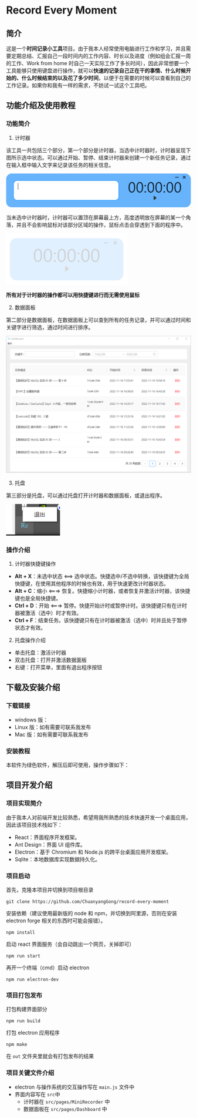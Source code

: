 # Record Every Moment

## 简介
这是一个**时间记录小工具**项目。由于我本人经常使用电脑进行工作和学习，并且需要定期总结、汇报自己一段时间内的工作内容、时长以及进度（例如组会汇报一周的工作、Work from home 时自己一天实际工作了多长时间），因此非常想要一个工具能够只使用键盘进行操作，就可以**快速的记录自己正在干的事情、什么时候开始的、什么时候结束的以及花了多少时间**，以便于在需要的时候可以查看到自己的工作记录。如果你和我有一样的需求，不妨试一试这个工具吧。

## 功能介绍及使用教程
### 功能简介
1. 计时器

该工具一共包括三个部分，第一个部分是计时器，当选中计时器时，计时器呈现下图所示选中状态。可以通过开始、暂停、结束计时器来创建一个新任务记录，通过在输入框中输入文字来记录该任务的相关信息。

![image](./docs/pictures/recorder_extend.png)

<!-- <div style="display: flex; justify-content: center;">
    <image src="./docs/pictures/recorder_extend.png" style="height: 100px"/>
</div> -->

当未选中计时器时，计时器可以置顶在屏幕最上方，高度透明放在屏幕的某一个角落，并且不会影响鼠标对该部分区域的操作，鼠标点击会穿透到下面的程序中。

![image](./docs/pictures/recorder_transparent.png)
<!-- <div style="display: flex; justify-content: center;">
    <image src="./docs/pictures/recorder_transparent.png" style="height: 100px;"/>
</div> -->

**所有对于计时器的操作都可以用快捷键进行而无需使用鼠标**

2. 数据面板

第二部分是数据面板，在数据面板上可以查到所有的任务记录，并可以通过时间和关键字进行筛选，通过时间进行排序。

![image](./docs/pictures/dashboard.png)
<!-- <div style="display: flex; justify-content: center;">
    <image src="./docs/pictures/dashboard.png" style="height: 400px;"/>
</div> -->

3. 托盘

第三部分是托盘，可以通过托盘打开计时器和数据面板，或退出程序。

![image](./docs/pictures/tray.png)
<!-- <div style="display: flex; justify-content: center;">
    <image src="./docs/pictures/tray.png" style="height: 60px;"/>
</div> -->

### 操作介绍
1. 计时器快捷键操作

- **Alt + X**：未选中状态  <==> 选中状态。快捷选中/不选中转换，该快捷键为全局快捷键，在使用其他程序的时候也有效，用于快速更改计时器状态。
- **Alt + C**：缩小 <===> 恢复。快捷缩小计时器，或者恢复并激活计时器，该快捷键也是全局快捷键。
- **Ctrl + D**：开始 <===> 暂停。快捷开始计时或暂停计时。该快捷键只有在计时器被激活（选中）时才有效。
- **Ctrl + F**：结束任务。该快捷键只有在计时器被激活（选中）时并且处于暂停状态才有效。

2. 托盘操作介绍

- 单击托盘：激活计时器
- 双击托盘：打开并激活数据面板
- 右键：打开菜单，里面有退出程序按钮

## 下载及安装介绍
### 下载链接
- windows 版：
- Linux 版：如有需要可联系我发布
- Mac 版：如有需要可联系我发布

### 安装教程
本软件为绿色软件，解压后即可使用，操作步骤如下：

## 项目开发介绍
### 项目实现简介

由于我本人对前端开发比较熟悉，希望用我所熟悉的技术快速开发一个桌面应用，因此该项目技术栈如下：

- React：界面程序开发框架。
- Ant Design：界面 UI 组件库。
- Electron：基于 Chromium 和 Node.js 的跨平台桌面应用开发框架。
- Sqlite：本地数据库实现数据持久化。

### 项目启动

首先，克隆本项目并切换到项目根目录

```
git clone https://github.com/ChuanyangGong/record-every-moment
```

安装依赖（建议使用最新版的 node 和 npm，并切换到阿里源，否则在安装 electron forge 相关的东西时可能会报错）。

```
npm install
```

启动 react 界面服务（会自动跳出一个网页，关掉即可）

```
npm run start
```

再开一个终端（cmd）启动 electron

```
npm run electron-dev
```

### 项目打包发布

打包构建界面部分

```
npm run build
```

打包 electron 应用程序

```
npm make
```

在 ```out``` 文件夹里就会有打包发布的结果

### 项目关键文件介绍

- electron 与操作系统的交互操作写在 ```main.js``` 文件中
- 界面内容写在 ```src```中
  - 计时器在 ```src/pages/MiniRecorder``` 中
  - 数据面板在 ```src/pages/Dashboard``` 中
